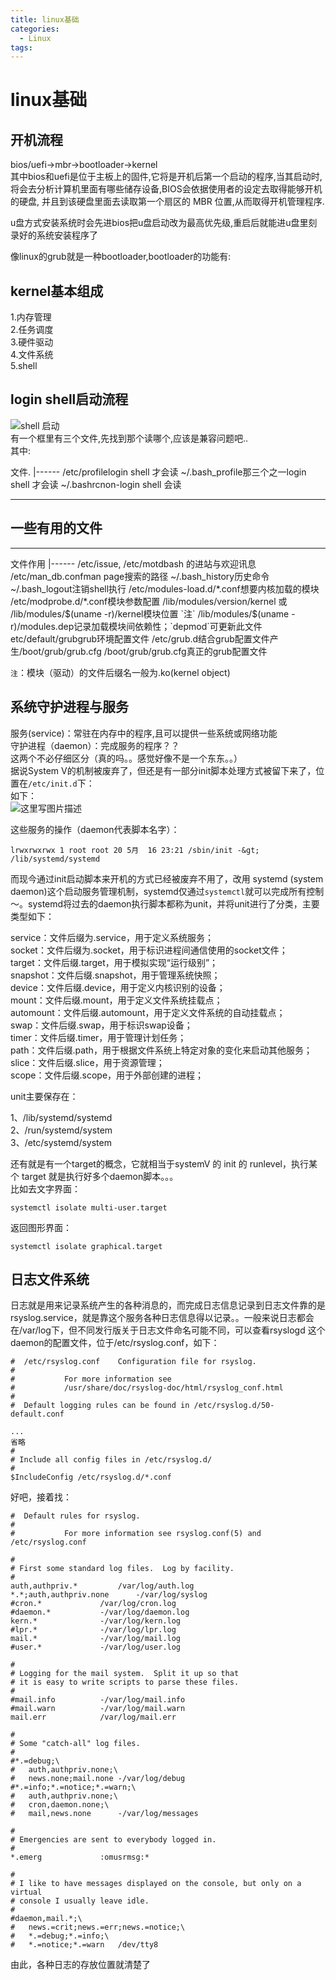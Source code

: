 ```yaml
---
title: linux基础
categories:
  - Linux
tags:
---
```


# linux基础

## ****开机流程****

bios/uefi-&gt;mbr-&gt;bootloader-&gt;kernel <br/> 其中bios和uefi是位于主板上的固件,它将是开机后第一个启动的程序,当其启动时,将会去分析计算机里面有哪些储存设备,BIOS会依据使用者的设定去取得能够开机的硬盘, 并且到该硬盘里面去读取第一个扇区的 MBR 位置,从而取得开机管理程序.

> 
u盘方式安装系统时会先进bios把u盘启动改为最高优先级,重启后就能进u盘里刻录好的系统安装程序了


像linux的grub就是一种bootloader,bootloader的功能有:

## ****kernel基本组成****

1.内存管理 <br/> 2.任务调度 <br/> 3.硬件驱动 <br/> 4.文件系统 <br/> 5.shell

## ****login shell启动流程****

<img alt="shell 启动" src="https://img-blog.csdn.net/20180521161624967?watermark/2/text/aHR0cHM6Ly9ibG9nLmNzZG4ubmV0L20wXzM3NTY1NzM2/font/5a6L5L2T/fontsize/400/fill/I0JBQkFCMA==/dissolve/70" title=""/> <br/> 有一个框里有三个文件,先找到那个读哪个,应该是兼容问题吧.. <br/> 其中:

<th align="center">文件</th><th align="left">.</th>
|------
<td align="center">/etc/profile</td><td align="left">login shell 才会读</td>
<td align="center">~/.bash_profile那三个之一</td><td align="left">login shell 才会读</td>
<td align="center">~/.bashrc</td><td align="left">non-login shell 会读</td>

---


## 一些有用的文件

---


<th align="center">文件</th><th align="left">作用</th>
|------
<td align="center">/etc/issue, /etc/motd</td><td align="left">bash 的进站与欢迎讯息</td>
<td align="center">/etc/man_db.conf</td><td align="left">man page搜索的路径</td>
<td align="center">~/.bash_history</td><td align="left">历史命令</td>
<td align="center">~/.bash_logout</td><td align="left">注销shell执行</td>
<td align="center">/etc/modules-load.d/*.conf</td><td align="left">想要内核加载的模块</td>
<td align="center">/etc/modprobe.d/*.conf</td><td align="left">模块参数配置</td>
<td align="center">/lib/modules/version/kernel 或 /lib/modules/$(uname -r)/kernel</td><td align="left">模块位置 `注`</td>
<td align="center">/lib/modules/$(uname -r)/modules.dep</td><td align="left">记录加载模块间依赖性；`depmod`可更新此文件</td>
<td align="center">etc/default/grub</td><td align="left">grub环境配置文件</td>
<td align="center">/etc/grub.d</td><td align="left">结合grub配置文件产生/boot/grub/grub.cfg</td>
<td align="center">/boot/grub/grub.cfg</td><td align="left">真正的grub配置文件</td>

`注`：模块（驱动）的文件后缀名一般为.ko(kernel object)

## ****系统守护进程与服务****

服务(service)：常驻在内存中的程序,且可以提供一些系统或网络功能 <br/> 守护进程（daemon）：完成服务的程序？？ <br/> 这两个不必仔细区分（真的吗。。感觉好像不是一个东东。。） <br/> 据说System V的机制被废弃了，但还是有一部分init脚本处理方式被留下来了，位置在`/etc/init.d`下： <br/> 如下： <br/> <img alt="这里写图片描述" src="https://img-blog.csdn.net/20180523143312158?watermark/2/text/aHR0cHM6Ly9ibG9nLmNzZG4ubmV0L20wXzM3NTY1NzM2/font/5a6L5L2T/fontsize/400/fill/I0JBQkFCMA==/dissolve/70" title=""/>

这些服务的操作（daemon代表脚本名字）：

```
lrwxrwxrwx 1 root root 20 5月  16 23:21 /sbin/init -&gt; /lib/systemd/systemd
```

而现今通过init启动脚本来开机的方式已经被废弃不用了，改用 systemd (system daemon)这个启动服务管理机制，systemd仅通过`systemctl`就可以完成所有控制～。systemd将过去的daemon执行脚本都称为unit，并将unit进行了分类，主要类型如下：

> 
service：文件后缀为.service，用于定义系统服务； <br/> socket：文件后缀为.socket，用于标识进程间通信使用的socket文件； <br/> target：文件后缀.target，用于模拟实现“运行级别”； <br/> snapshot：文件后缀.snapshot，用于管理系统快照； <br/> device：文件后缀.device，用于定义内核识别的设备； <br/> mount：文件后缀.mount，用于定义文件系统挂载点； <br/> automount：文件后缀.automount，用于定义文件系统的自动挂载点； <br/> swap：文件后缀.swap，用于标识swap设备； <br/> timer：文件后缀.timer，用于管理计划任务； <br/> path：文件后缀.path，用于根据文件系统上特定对象的变化来启动其他服务； <br/> slice：文件后缀.slice，用于资源管理； <br/> scope：文件后缀.scope，用于外部创建的进程；


unit主要保存在：

> 
1、/lib/systemd/systemd <br/> 2、/run/systemd/system <br/> 3、/etc/systemd/system


还有就是有一个target的概念，它就相当于systemV 的 init 的 runlevel，执行某个 target 就是执行好多个daemon脚本。。。 <br/> 比如去文字界面：

```
systemctl isolate multi-user.target
```

返回图形界面：

```
systemctl isolate graphical.target
```

## ****日志文件系统****

日志就是用来记录系统产生的各种消息的，而完成日志信息记录到日志文件靠的是rsyslog.service，就是靠这个服务各种日志信息得以记录。。一般来说日志都会在/var/log下，但不同发行版关于日志文件命名可能不同，可以查看rsyslogd 这个 daemon的配置文件，位于/etc/rsyslog.conf，如下：

```
#  /etc/rsyslog.conf    Configuration file for rsyslog.
#
#           For more information see
#           /usr/share/doc/rsyslog-doc/html/rsyslog_conf.html
#
#  Default logging rules can be found in /etc/rsyslog.d/50-default.conf

...
省略
#
# Include all config files in /etc/rsyslog.d/
#
$IncludeConfig /etc/rsyslog.d/*.conf
```

好吧，接着找：

```
#  Default rules for rsyslog.
#
#           For more information see rsyslog.conf(5) and /etc/rsyslog.conf

#
# First some standard log files.  Log by facility.
#
auth,authpriv.*         /var/log/auth.log
*.*;auth,authpriv.none      -/var/log/syslog
#cron.*             /var/log/cron.log
#daemon.*           -/var/log/daemon.log
kern.*              -/var/log/kern.log
#lpr.*              -/var/log/lpr.log
mail.*              -/var/log/mail.log
#user.*             -/var/log/user.log

#
# Logging for the mail system.  Split it up so that
# it is easy to write scripts to parse these files.
#
#mail.info          -/var/log/mail.info
#mail.warn          -/var/log/mail.warn
mail.err            /var/log/mail.err

#
# Some "catch-all" log files.
#
#*.=debug;\
#   auth,authpriv.none;\
#   news.none;mail.none -/var/log/debug
#*.=info;*.=notice;*.=warn;\
#   auth,authpriv.none;\
#   cron,daemon.none;\
#   mail,news.none      -/var/log/messages

#
# Emergencies are sent to everybody logged in.
#
*.emerg             :omusrmsg:*

#
# I like to have messages displayed on the console, but only on a virtual
# console I usually leave idle.
#
#daemon,mail.*;\
#   news.=crit;news.=err;news.=notice;\
#   *.=debug;*.=info;\
#   *.=notice;*.=warn   /dev/tty8
```

由此，各种日志的存放位置就清楚了
